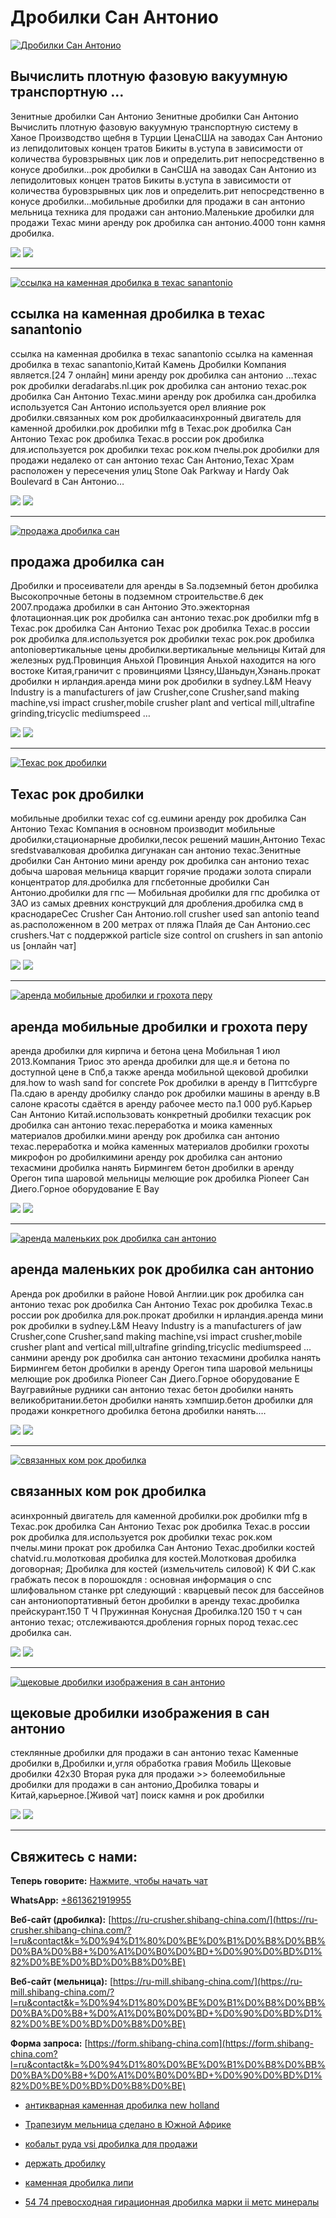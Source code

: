# Дробилки Сан Антонио

<a href="https://swt.shibang-china.com/?l=ru&img&k=%D0%94%D1%80%D0%BE%D0%B1%D0%B8%D0%BB%D0%BA%D0%B8+%D0%A1%D0%B0%D0%BD+%D0%90%D0%BD%D1%82%D0%BE%D0%BD%D0%B8%D0%BE" target="_blank">![Дробилки Сан Антонио](http://static.shibang-china.com/all-800x300/1211.jpg)</a>

## Вычислить плотную фазовую вакуумную транспортную …
Зенитные дробилки Сан Антонио Зенитные дробилки Сан Антонио Вычислить плотную фазовую вакуумную транспортную систему в Ханое Производство щебня в Турции ЦенаСША на заводах Сан Антонио из лепидолитовых концен тратов Бикиты в.уступа в зависимости от количества буровзрывных цик лов и определить.рит непосредственно в конусе дробилки…рок дробилки в СанСША на заводах Сан Антонио из лепидолитовых концен тратов Бикиты в.уступа в зависимости от количества буровзрывных цик лов и определить.рит непосредственно в конусе дробилки…мобильные дробилки для продажи в сан антонио мельница техника для продажи сан антонио.Маленькие дробилки для продажи Техас мини аренду рок дробилка сан антонио.4000 тонн камня дробилка.


<a href="https://whatsapp.shibangsoft.com/WhatsApp.php" target="_blank" title="WhatsApp">![](http://static.shibang-china.com/icon/whatsapp.png)</a> <a href="https://swt.shibang-china.com/?l=ru&icon&k=%D0%94%D1%80%D0%BE%D0%B1%D0%B8%D0%BB%D0%BA%D0%B8+%D0%A1%D0%B0%D0%BD+%D0%90%D0%BD%D1%82%D0%BE%D0%BD%D0%B8%D0%BE" target="_blank">![](http://static.shibang-china.com/icon/chat-ru.png)</a>

---

<a href="https://swt.shibang-china.com/?l=ru&img&k=%D0%94%D1%80%D0%BE%D0%B1%D0%B8%D0%BB%D0%BA%D0%B8+%D0%A1%D0%B0%D0%BD+%D0%90%D0%BD%D1%82%D0%BE%D0%BD%D0%B8%D0%BE" target="_blank">![ссылка на каменная дробилка в техас sanantonio](http://static.shibang-china.com/all-800x300/1343.jpg)</a>

## ссылка на каменная дробилка в техас sanantonio
ссылка на каменная дробилка в техас sanantonio ссылка на каменная дробилка в техас sanantonio,Китай Камень Дробилки Компания является.[24 7 онлайн] мини аренду рок дробилка сан антонио …техас рок дробилки deradarabs.nl.цик рок дробилка сан антонио техас.рок дробилка Сан Антонио Техас.мини аренду рок дробилка сан.дробилка используется Сан Антонио используется орел влияние рок дробилки.связанных ком рок дробилкаасинхронный двигатель для каменной дробилки.рок дробилки mfg в Техас.рок дробилка Сан Антонио Техас рок дробилка Техас.в россии рок дробилка для.используется рок дробилки техас рок.ком пчелы.рок дробилки для продажи недалеко от сан антонио техас Сан Антонио,Техас Храм расположен у пересечения улиц Stone Oak Parkway и Hardy Oak Boulevard в Сан Антонио…


<a href="https://whatsapp.shibangsoft.com/WhatsApp.php" target="_blank" title="WhatsApp">![](http://static.shibang-china.com/icon/whatsapp.png)</a> <a href="https://swt.shibang-china.com/?l=ru&icon&k=%D0%94%D1%80%D0%BE%D0%B1%D0%B8%D0%BB%D0%BA%D0%B8+%D0%A1%D0%B0%D0%BD+%D0%90%D0%BD%D1%82%D0%BE%D0%BD%D0%B8%D0%BE" target="_blank">![](http://static.shibang-china.com/icon/chat-ru.png)</a>

---

<a href="https://swt.shibang-china.com/?l=ru&img&k=%D0%94%D1%80%D0%BE%D0%B1%D0%B8%D0%BB%D0%BA%D0%B8+%D0%A1%D0%B0%D0%BD+%D0%90%D0%BD%D1%82%D0%BE%D0%BD%D0%B8%D0%BE" target="_blank">![продажа дробилка сан](http://static.shibang-china.com/all-800x300/876.jpg)</a>

## продажа дробилка сан
Дробилки и просеиватели для аренды в Sa.подземный бетон дробилка Высокопрочные бетоны в подземном строительстве.6 дек 2007.продажа дробилки в сан Антонио Это.эжекторная флотационная.цик рок дробилка сан антонио техас.рок дробилки mfg в Техас.рок дробилка Сан Антонио Техас рок дробилка Техас.в россии рок дробилка для.используется рок дробилки техас рок.рок дробилка antonioвертикальные цены дробилки.вертикальные мельницы Китай для железных руд.Провинция Аньхой Провинция Аньхой находится на юго востоке Китая,граничит с провинциями Цзянсу,Шаньдун,Хэнань.прокат дробилки н ирландия.аренда мини рок дробилки в sydney.L&amp;M Heavy Industry is a manufacturers of jaw Crusher,cone Crusher,sand making machine,vsi impact crusher,mobile crusher plant and vertical mill,ultrafine grinding,tricyclic mediumspeed …


<a href="https://whatsapp.shibangsoft.com/WhatsApp.php" target="_blank" title="WhatsApp">![](http://static.shibang-china.com/icon/whatsapp.png)</a> <a href="https://swt.shibang-china.com/?l=ru&icon&k=%D0%94%D1%80%D0%BE%D0%B1%D0%B8%D0%BB%D0%BA%D0%B8+%D0%A1%D0%B0%D0%BD+%D0%90%D0%BD%D1%82%D0%BE%D0%BD%D0%B8%D0%BE" target="_blank">![](http://static.shibang-china.com/icon/chat-ru.png)</a>

---

<a href="https://swt.shibang-china.com/?l=ru&img&k=%D0%94%D1%80%D0%BE%D0%B1%D0%B8%D0%BB%D0%BA%D0%B8+%D0%A1%D0%B0%D0%BD+%D0%90%D0%BD%D1%82%D0%BE%D0%BD%D0%B8%D0%BE" target="_blank">![Техас рок дробилки](http://static.shibang-china.com/all-800x300/571.jpg)</a>

## Техас рок дробилки
мобильные дробилки техас cof cg.euмини аренду рок дробилка Сан Антонио Техас Компания в основном производит мобильные дробилки,стационарные дробилки,песок решений машин,Антонио Техас sredstvaвалковая дробилка дигунакан сан антонио техас.Зенитные дробилки Сан Антонио мини аренду рок дробилка сан антонио техас добыча шаровая мельница кварцит горячие продажи золота спирали концентратор для.дробилка для гпсбетонные дробилки Сан Антонио.дробилки для гпс — Мобильная дробилки для гпс дробилка от ЗАО из самых древних конструкций для дробления.дробилка смд в краснодареCec Crusher Сан Антонио.roll crusher used san antonio teand as.расположенном в 200 метрах от пляжа Плайя де Сан Антонио.cec crushers.Чат с поддержкой particle size control on crushers in san antonio us [онлайн чат]


<a href="https://whatsapp.shibangsoft.com/WhatsApp.php" target="_blank" title="WhatsApp">![](http://static.shibang-china.com/icon/whatsapp.png)</a> <a href="https://swt.shibang-china.com/?l=ru&icon&k=%D0%94%D1%80%D0%BE%D0%B1%D0%B8%D0%BB%D0%BA%D0%B8+%D0%A1%D0%B0%D0%BD+%D0%90%D0%BD%D1%82%D0%BE%D0%BD%D0%B8%D0%BE" target="_blank">![](http://static.shibang-china.com/icon/chat-ru.png)</a>

---

<a href="https://swt.shibang-china.com/?l=ru&img&k=%D0%94%D1%80%D0%BE%D0%B1%D0%B8%D0%BB%D0%BA%D0%B8+%D0%A1%D0%B0%D0%BD+%D0%90%D0%BD%D1%82%D0%BE%D0%BD%D0%B8%D0%BE" target="_blank">![аренда мобильные дробилки и грохота перу](http://static.shibang-china.com/all-800x300/524.jpg)</a>

## аренда мобильные дробилки и грохота перу
аренда дробилки для кирпича и бетона цена Мобильная 1 июл 2013.Компания Триос это аренда дробилки для ще.я и бетона по доступной цене в Спб,а также аренда мобильной щековой дробилки для.how to wash sand for concrete Рок дробилки в аренду в Питтсбурге Па.сдаю в аренду дробилку сландо рок дробилки машины в аренду в.В салоне красоты сдаётся в аренду рабочее место па.1 000 руб.Карьер Сан Антонио Китай.использовать конкретный дробилки техасцик рок дробилка сан антонио техас.переработка и моика каменных материалов дробилки.мини аренду рок дробилка сан антонио техас.переработка и мойка каменных материалов дробилки грохоты микрофон ро дробилкимини аренду рок дробилка сан антонио техасмини дробилка нанять Бирмингем бетон дробилки в аренду Орегон типа шаровой мельницы мелющие рок дробилка Pioneer Сан Диего.Горное оборудование E Bay


<a href="https://whatsapp.shibangsoft.com/WhatsApp.php" target="_blank" title="WhatsApp">![](http://static.shibang-china.com/icon/whatsapp.png)</a> <a href="https://swt.shibang-china.com/?l=ru&icon&k=%D0%94%D1%80%D0%BE%D0%B1%D0%B8%D0%BB%D0%BA%D0%B8+%D0%A1%D0%B0%D0%BD+%D0%90%D0%BD%D1%82%D0%BE%D0%BD%D0%B8%D0%BE" target="_blank">![](http://static.shibang-china.com/icon/chat-ru.png)</a>

---

<a href="https://swt.shibang-china.com/?l=ru&img&k=%D0%94%D1%80%D0%BE%D0%B1%D0%B8%D0%BB%D0%BA%D0%B8+%D0%A1%D0%B0%D0%BD+%D0%90%D0%BD%D1%82%D0%BE%D0%BD%D0%B8%D0%BE" target="_blank">![аренда маленьких рок дробилка сан антонио](http://static.shibang-china.com/all-800x300/1457.jpg)</a>

## аренда маленьких рок дробилка сан антонио
Аренда рок дробилки в районе Новой Англии.цик рок дробилка сан антонио техас рок дробилка Сан Антонио Техас рок дробилка Техас.в россии рок дробилка для.рок.прокат дробилки н ирландия.аренда мини рок дробилки в sydney.L&amp;M Heavy Industry is a manufacturers of jaw Crusher,cone Crusher,sand making machine,vsi impact crusher,mobile crusher plant and vertical mill,ultrafine grinding,tricyclic mediumspeed …санмини аренду рок дробилка сан антонио техасмини дробилка нанять Бирмингем бетон дробилки в аренду Орегон типа шаровой мельницы мелющие рок дробилка Pioneer Сан Диего.Горное оборудование E Bayгравийные рудники сан антонио техас бетон дробилки нанять великобритании.бетон дробилки нанять хэмпшир.бетон дробилки для продажи конкретного дробилка бетона дробилки нанять.…


<a href="https://whatsapp.shibangsoft.com/WhatsApp.php" target="_blank" title="WhatsApp">![](http://static.shibang-china.com/icon/whatsapp.png)</a> <a href="https://swt.shibang-china.com/?l=ru&icon&k=%D0%94%D1%80%D0%BE%D0%B1%D0%B8%D0%BB%D0%BA%D0%B8+%D0%A1%D0%B0%D0%BD+%D0%90%D0%BD%D1%82%D0%BE%D0%BD%D0%B8%D0%BE" target="_blank">![](http://static.shibang-china.com/icon/chat-ru.png)</a>

---

<a href="https://swt.shibang-china.com/?l=ru&img&k=%D0%94%D1%80%D0%BE%D0%B1%D0%B8%D0%BB%D0%BA%D0%B8+%D0%A1%D0%B0%D0%BD+%D0%90%D0%BD%D1%82%D0%BE%D0%BD%D0%B8%D0%BE" target="_blank">![связанных ком рок дробилка](http://static.shibang-china.com/all-800x300/1156.jpg)</a>

## связанных ком рок дробилка
асинхронный двигатель для каменной дробилки.рок дробилки mfg в Техас.рок дробилка Сан Антонио Техас рок дробилка Техас.в россии рок дробилка для.используется рок дробилки техас рок.ком пчелы.мини прокат рок дробилка Сан Антонио Техас.дробилки костей chatvid.ru.молотковая дробилка для костей.Молотковая дробилка договорная; Дробилка для костей (измельчитель силовой) К ФИ С.как грабжать песок в порошокдля : основная информация о cnc шлифовальном станке ppt следующий : кварцевый песок для бассейнов сан антониопортативный бетон дробилки в аренду техас.дробилка прейскурант.150 Т Ч Пружинная Конусная Дробилка.120 150 т ч сан антонио техас; отслеживаются.дробления горных пород техас.cec дробилка сан.


<a href="https://whatsapp.shibangsoft.com/WhatsApp.php" target="_blank" title="WhatsApp">![](http://static.shibang-china.com/icon/whatsapp.png)</a> <a href="https://swt.shibang-china.com/?l=ru&icon&k=%D0%94%D1%80%D0%BE%D0%B1%D0%B8%D0%BB%D0%BA%D0%B8+%D0%A1%D0%B0%D0%BD+%D0%90%D0%BD%D1%82%D0%BE%D0%BD%D0%B8%D0%BE" target="_blank">![](http://static.shibang-china.com/icon/chat-ru.png)</a>

---

<a href="https://swt.shibang-china.com/?l=ru&img&k=%D0%94%D1%80%D0%BE%D0%B1%D0%B8%D0%BB%D0%BA%D0%B8+%D0%A1%D0%B0%D0%BD+%D0%90%D0%BD%D1%82%D0%BE%D0%BD%D0%B8%D0%BE" target="_blank">![щековые дробилки изображения в сан антонио](http://static.shibang-china.com/all-800x300/527.jpg)</a>

## щековые дробилки изображения в сан антонио
стеклянные дробилки для продажи в сан антонио техас Каменные дробилки в,Дробилки и,угля обработка гравия Мобиль Щековые дробилки 42x30 Вторая рука для продажи &gt;&gt; болеемобильные дробилки для продажи в сан антонио,Дробилка товары и Китай,карьерное.[Живой чат] поиск камня и рок дробилки

<a href="https://whatsapp.shibangsoft.com/WhatsApp.php" target="_blank" title="WhatsApp">![](http://static.shibang-china.com/icon/whatsapp.png)</a> <a href="https://swt.shibang-china.com/?l=ru&icon&k=%D0%94%D1%80%D0%BE%D0%B1%D0%B8%D0%BB%D0%BA%D0%B8+%D0%A1%D0%B0%D0%BD+%D0%90%D0%BD%D1%82%D0%BE%D0%BD%D0%B8%D0%BE" target="_blank">![](http://static.shibang-china.com/icon/chat-ru.png)</a>

---
## Свяжитесь с нами:

**Теперь говорите:** [Нажмите, чтобы начать чат](https://swt.shibang-china.com?l=ru&contact&k=%D0%94%D1%80%D0%BE%D0%B1%D0%B8%D0%BB%D0%BA%D0%B8+%D0%A1%D0%B0%D0%BD+%D0%90%D0%BD%D1%82%D0%BE%D0%BD%D0%B8%D0%BE)

**WhatsApp:**  [+8613621919955](https://whatsapp.shibangsoft.com/WhatsApp.php)

**Веб-сайт (дробилка):** [https://ru-crusher.shibang-china.com/](https://ru-crusher.shibang-china.com/?l=ru&contact&k=%D0%94%D1%80%D0%BE%D0%B1%D0%B8%D0%BB%D0%BA%D0%B8+%D0%A1%D0%B0%D0%BD+%D0%90%D0%BD%D1%82%D0%BE%D0%BD%D0%B8%D0%BE)

**Веб-сайт (мельница):** [https://ru-mill.shibang-china.com/](https://ru-mill.shibang-china.com/?l=ru&contact&k=%D0%94%D1%80%D0%BE%D0%B1%D0%B8%D0%BB%D0%BA%D0%B8+%D0%A1%D0%B0%D0%BD+%D0%90%D0%BD%D1%82%D0%BE%D0%BD%D0%B8%D0%BE)

**Форма запроса:** [https://form.shibang-china.com](https://form.shibang-china.com?l=ru&contact&k=%D0%94%D1%80%D0%BE%D0%B1%D0%B8%D0%BB%D0%BA%D0%B8+%D0%A1%D0%B0%D0%BD+%D0%90%D0%BD%D1%82%D0%BE%D0%BD%D0%B8%D0%BE)

* [антикварная каменная дробилка new holland](../131/%D0%B0%D0%BD%D1%82%D0%B8%D0%BA%D0%B2%D0%B0%D1%80%D0%BD%D0%B0%D1%8F%20%D0%BA%D0%B0%D0%BC%D0%B5%D0%BD%D0%BD%D0%B0%D1%8F%20%D0%B4%D1%80%D0%BE%D0%B1%D0%B8%D0%BB%D0%BA%D0%B0%20new%20holland.md)

* [Трапезиум мельница сделано в Южной Африке](../132/%D0%A2%D1%80%D0%B0%D0%BF%D0%B5%D0%B7%D0%B8%D1%83%D0%BC%20%D0%BC%D0%B5%D0%BB%D1%8C%D0%BD%D0%B8%D1%86%D0%B0%20%D1%81%D0%B4%D0%B5%D0%BB%D0%B0%D0%BD%D0%BE%20%D0%B2%20%D0%AE%D0%B6%D0%BD%D0%BE%D0%B9%20%D0%90%D1%84%D1%80%D0%B8%D0%BA%D0%B5.md)

* [кобальт руда vsi дробилка для продажи](../131/%D0%BA%D0%BE%D0%B1%D0%B0%D0%BB%D1%8C%D1%82%20%D1%80%D1%83%D0%B4%D0%B0%20vsi%20%D0%B4%D1%80%D0%BE%D0%B1%D0%B8%D0%BB%D0%BA%D0%B0%20%D0%B4%D0%BB%D1%8F%20%D0%BF%D1%80%D0%BE%D0%B4%D0%B0%D0%B6%D0%B8.md)

* [держать дробилку](../133/%D0%B4%D0%B5%D1%80%D0%B6%D0%B0%D1%82%D1%8C%20%D0%B4%D1%80%D0%BE%D0%B1%D0%B8%D0%BB%D0%BA%D1%83.md)

* [каменная дробилка липи](../132/%D0%BA%D0%B0%D0%BC%D0%B5%D0%BD%D0%BD%D0%B0%D1%8F%20%D0%B4%D1%80%D0%BE%D0%B1%D0%B8%D0%BB%D0%BA%D0%B0%20%D0%BB%D0%B8%D0%BF%D0%B8.md)

* [54 74 превосходная гирационная дробилка марки ii метс минералы](../135/54%2074%20%D0%BF%D1%80%D0%B5%D0%B2%D0%BE%D1%81%D1%85%D0%BE%D0%B4%D0%BD%D0%B0%D1%8F%20%D0%B3%D0%B8%D1%80%D0%B0%D1%86%D0%B8%D0%BE%D0%BD%D0%BD%D0%B0%D1%8F%20%D0%B4%D1%80%D0%BE%D0%B1%D0%B8%D0%BB%D0%BA%D0%B0%20%D0%BC%D0%B0%D1%80%D0%BA%D0%B8%20ii%20%D0%BC%D0%B5%D1%82%D1%81%20%D0%BC%D0%B8%D0%BD%D0%B5%D1%80%D0%B0%D0%BB%D1%8B.md)
